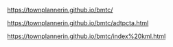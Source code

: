 https://townplannerin.github.io/bmtc/

https://townplannerin.github.io/bmtc/adtpcta.html

https://townplannerin.github.io/bmtc/index%20kml.html

